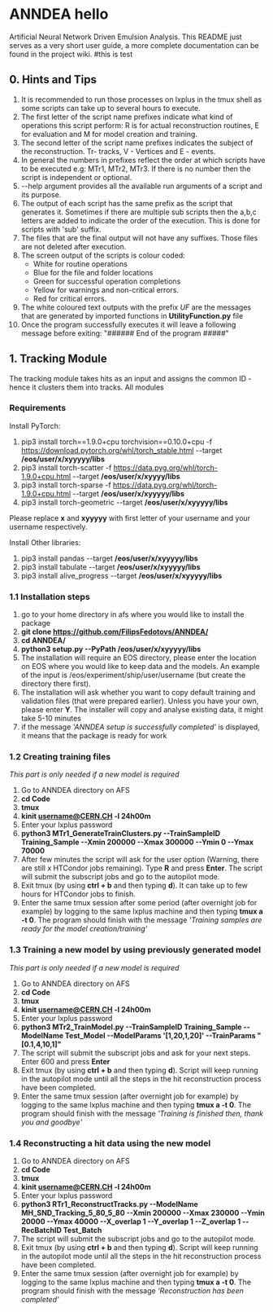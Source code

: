 # ANNDEA hello
Artificial Neural Network Driven Emulsion Analysis.
This README just serves as a very short user guide, a more complete documentation can be found in the project wiki.
#this is test

## 0. Hints and Tips
1) It is recommended to run those processes on lxplus in the tmux shell as some scripts can take up to several hours to execute.
2) The first letter of the script name prefixes indicate what kind of operations this script perform: R is for actual reconstruction routines, E for evaluation and M for model creation and training.
3) The second letter of the script name prefixes indicates the subject of the reconstruction. Tr- tracks, V - Vertices and E - events.
4) In general the numbers in prefixes reflect the order at which scripts have to be executed e.g: MTr1, MTr2, MTr3. If there is no number then the script is independent or optional.
4) --help argument provides all the available run arguments of a script and its purpose.
5) The output of each script has the same prefix as the script that generates it. Sometimes if there are multiple sub scripts then the a,b,c letters are added to indicate the order of the execution. This is done for scripts with 'sub' suffix.
6) The files that are the final output will not have any suffixes.
   Those files are not deleted after execution. 
7) The screen output of the scripts is colour coded: 
   - White for routine operations
   - Blue for the file and folder locations
   - Green for successful operation completions
   - Yellow for warnings and non-critical errors.
   - Red for critical errors.
8) The white coloured text outputs with the prefix *UF* are the messages that are generated by imported functions in **UtilityFunction.py** file
9) Once the program successfully executes it will leave a following message before exiting: 
   "###### End of the program #####"

## 1. Tracking Module
The tracking module takes hits as an input and assigns the common ID - hence it clusters them into tracks.
All modules 
### Requirements
Install PyTorch: 
1) pip3 install torch==1.9.0+cpu torchvision==0.10.0+cpu -f https://download.pytorch.org/whl/torch_stable.html --target **/eos/user/x/xyyyyy/libs**
2) pip3 install torch-scatter -f https://data.pyg.org/whl/torch-1.9.0+cpu.html --target **/eos/user/x/xyyyy/libs**
3) pip3 install torch-sparse -f https://data.pyg.org/whl/torch-1.9.0+cpu.html --target **/eos/user/x/xyyyyy/libs**
4) pip3 install torch-geometric --target **/eos/user/x/xyyyyy/libs**

Please replace **x** and **xyyyyy** with first letter of your username and your username respectively.

Install Other libraries:
1) pip3 install pandas --target **/eos/user/x/xyyyyy/libs**
2) pip3 install tabulate --target **/eos/user/x/xyyyyy/libs**
3) pip3 install alive_progress --target **/eos/user/x/xyyyyy/libs**

### 1.1 Installation steps
1) go to your home directory in afs where you would like to install the package
2) **git clone https://github.com/FilipsFedotovs/ANNDEA/**
3) **cd ANNDEA/**
4) **python3 setup.py --PyPath /eos/user/x/xyyyyy/libs**
5) The installation will require an EOS directory, please enter the location on EOS where you would like to keep data and the models. An example of the input is /eos/experiment/ship/user/username (but create the directory there first).
6) The installation will ask whether you want to copy default training and validation files (that were prepared earlier). Unless you have your own, please enter **Y**.     The installer will copy and analyse existing data, it might take 5-10 minutes
7) if the message *'ANNDEA setup is successfully completed'* is displayed, it means that the package is ready for work

### 1.2 Creating training files 
*This part is only needed if a new model is required*
1) Go to ANNDEA directory on AFS
2) **cd Code**
3) **tmux**
4) **kinit username@CERN.CH -l 24h00m**
5) Enter your lxplus password
6) **python3 MTr1_GenerateTrainClusters.py --TrainSampleID Training_Sample --Xmin 200000 --Xmax 300000 --Ymin 0 --Ymax 70000**
7) After few minutes the script will ask for the user option (Warning, there are still x HTCondor jobs remaining). Type **R** and press **Enter**. The script will submit the subscript jobs and go to the autopilot mode.
8) Exit tmux (by using **ctrl + b** and then typing  **d**). It can take up to few hours for HTCondor jobs to finish.
9) Enter the same tmux session after some period (after overnight job for example) by logging to the same lxplus machine and then typing  **tmux a -t 0**. The program should finish with the message *'Training samples are ready for the model creation/training'*

### 1.3 Training a new model by using previously generated model
*This part is only needed if a new model is required*
1) Go to ANNDEA directory on AFS
2) **cd Code**
3) **tmux**
4) **kinit username@CERN.CH -l 24h00m**
5) Enter your lxplus password
6) **python3 MTr2_TrainModel.py --TrainSampleID Training_Sample --ModelName Test_Model --ModelParams '[1,20,1,20]' --TrainParams "[0.1,4,10,1]"**
7) The script will submit the subscript jobs and ask for your next steps. Enter 600 and press **Enter**
8) Exit tmux (by using **ctrl + b** and then typing  **d**). Script will keep running in the autopilot mode until all the steps in the hit reconstruction process have been completed.
9) Enter the same tmux session (after overnight job for example) by logging to the same lxplus machine and then typing  **tmux a -t 0**. The program should finish with the message *'Training is finished then, thank you and goodbye'*

### 1.4 Reconstructing a hit data using the new model 
1) Go to ANNDEA directory on AFS
2) **cd Code**
3) **tmux**
4) **kinit username@CERN.CH -l 24h00m**
5) Enter your lxplus password
6) **python3 RTr1_ReconstructTracks.py --ModelName MH_SND_Tracking_5_80_5_80 --Xmin 200000 --Xmax 230000 --Ymin 20000 --Ymax 40000 --X_overlap 1 --Y_overlap 1 --Z_overlap 1 --RecBatchID Test_Batch**
7) The script will submit the subscript jobs and go to the autopilot mode.
8) Exit tmux (by using **ctrl + b** and then typing  **d**). Script will keep running in the autopilot mode until all the steps in the hit reconstruction process have been completed.
9) Enter the same tmux session (after overnight job for example) by logging to the same lxplus machine and then typing  **tmux a -t 0**. The program should finish with the message *'Reconstruction has been completed'*


